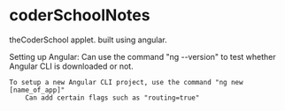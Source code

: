 # coderSchoolNotes

theCoderSchool applet. built using angular. 

Setting up Angular:
    Can use the command "ng --version" to test whether Angular CLI is downloaded or not. 

    To setup a new Angular CLI project, use the command "ng new [name_of_app]"
        Can add certain flags such as "routing=true"